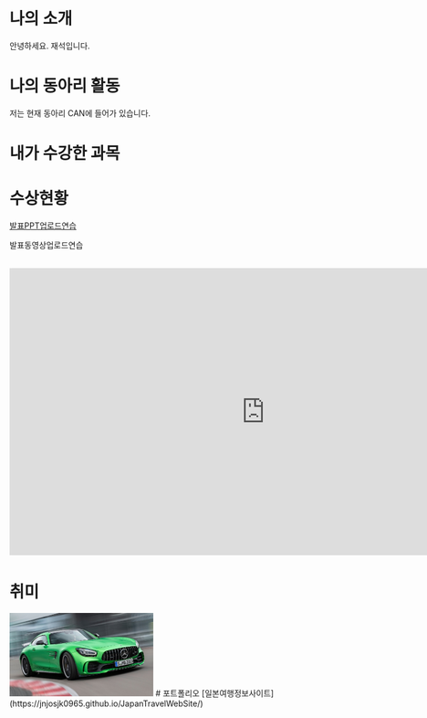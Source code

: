# 나의 소개
안녕하세요. 재석입니다.
# 나의 동아리 활동
저는 현재 동아리 CAN에 들어가 있습니다.
# 내가 수강한 과목

# 수상현황
[발표PPT업로드연습](/presentation.pptx)
<p>발표동영상업로드연습</p><br>
<iframe width="894" height="503" src="https://www.youtube.com/embed/0pGQ5Vq7j3E" title="[한방이슈] &quot;바이든 뺨 때린 격&quot;..세계의 화약고, 초유의 사태 / YTN" frameborder="0" allow="accelerometer; autoplay; clipboard-write; encrypted-media; gyroscope; picture-in-picture; web-share" allowfullscreen></iframe>

# 취미
<img src="amg.jpg" width="50%" height="auto">
# 포트폴리오
[일본여행정보사이트](https://jnjosjk0965.github.io/JapanTravelWebSite/)
